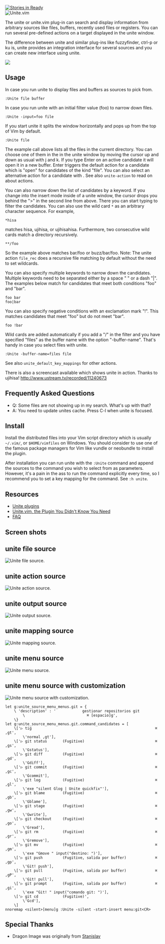 [![Stories in Ready](http://badge.waffle.io/Shougo/unite.vim.png)](http://waffle.io/Shougo/unite.vim)  
![Unite.vim](https://s3.amazonaws.com/github-csexton/unite-brand.png)

The unite or unite.vim plug-in can search and display information from
arbitrary sources like files, buffers, recently used files or registers.  You
can run several pre-defined actions on a target displayed in the unite window.

The difference between unite and similar plug-ins like fuzzyfinder,
ctrl-p or ku is, unite provides an integration interface for several
sources and you can create new interface using unite.

<img src="https://s3.amazonaws.com/github-csexton/unite-01.gif" />

## Usage

In case you run unite to display files and buffers as sources to pick
from.

	:Unite file buffer


In case you run unite with an initial filter value (foo) to narrow
down files.

	:Unite -input=foo file


If you start unite it splits the window horizontally and pops up
from the top of Vim by default.

	:Unite file

The example call above lists all the files in the current directory. You can
choose one of them in the in the unite window by moving the cursor up and down
as usual with j and k. If you type Enter on an active candidate it will open
it in a new buffer. Enter triggers the default action for a candidate which is
"open" for candidates of the kind "file". You can also select an alternative
action for a candidate with <Tab>. See also `unite-action` to read on about
actions.

You can also narrow down the list of candidates by a keyword. If you change
into the insert mode inside of a unite window, the cursor drops you behind the
">" in the second line from above. There you can start typing to filter the
candidates.  You can also use the wild card `*` as an arbitrary character
sequence. For example,

	*hisa

matches hisa, ujihisa, or ujihisahisa. Furthermore, two consecutive wild cards
match a directory recursively.

	**/foo

So the example above matches bar/foo or buzz/bar/foo.
Note: The unite action `file_rec` does a recursive file matching by default
without the need to set wildcards.

You can also specify multiple keywords to narrow down the candidates. Multiple
keywords need to be separated either by a space " " or a dash "|". The
examples below match for candidates that meet both conditions "foo" and "bar".

	foo bar
	foo|bar

You can also specify negative conditions with an exclamation mark "!".  This
matches candidates that meet "foo" but do not meet "bar".

	foo !bar

Wild cards are added automatically if you add a "/" in the filter and you have
specified "files" as the buffer name with the option "-buffer-name". That's
handy in case you select files with unite.

	:Unite -buffer-name=files file

See also `unite_default_key_mappings` for other actions.

There is also a screencast available which shows unite in action. Thanks to
ujihisa! http://www.ustream.tv/recorded/11240673

## Frequently Asked Questions
  * Q: Some files are not showing up in my search. What's up with that?
  * A: You need to update unites cache. Press C-l when unite is focused.

## Install

Install the distributed files into your Vim script directory which is usually
`~/.vim/`, or `$HOME/vimfiles` on Windows. You should consider to use one of the
famous package managers for Vim like vundle or neobundle to install the
plugin.

After installation you can run unite with the `:Unite` command and append the
sources to the command you wish to select from as parameters. However, it's a
pain in the ass to run the command explicitly every time, so I recommend you
to set a key mapping for the command. See `:h unite`.

## Resources

* [Unite plugins](https://github.com/Shougo/unite.vim/wiki/unite-plugins)
* [Unite.vim, the Plugin You Didn't Know You Need](http://bling.github.io/blog/2013/06/02/unite-dot-vim-the-plugin-you-didnt-know-you-need/)
* [FAQ](https://github.com/Shougo/unite.vim/blob/master/doc/unite.txt#L3134)


## Screen shots

unite file source
-----------------
![Unite file source.](https://a248.e.akamai.net/camo.github.com/079f081e01557032ce18e5118c8576036763854b/687474703a2f2f6779617a6f2e636f6d2f37333739663130343130383436333263363666616566396361663365316630392e706e67)

unite action source
-------------------
![Unite action source.](http://gyazo.com/c5c000170f28926aaf83d0c47bc5fcbb.png)

unite output source
-------------------
![Unite output source.](http://cdn-ak.f.st-hatena.com/images/fotolife/o/osyo-manga/20130307/20130307101224.png)

unite mapping source
--------------------
![Unite mapping source.](http://cdn-ak.f.st-hatena.com/images/fotolife/o/osyo-manga/20130307/20130307101225.png)

unite menu source
-----------------
![Unite menu source.](http://cdn-ak.f.st-hatena.com/images/fotolife/o/osyo-manga/20130307/20130307101227.png)

unite menu source with customization
------------------------------------
![Unite menu source with customization.](https://f.cloud.github.com/assets/390964/734885/82b91006-e2e1-11e2-9957-fb279bc71311.png)

	let g:unite_source_menu_menus.git = {
	    \ 'description' : '            gestionar repositorios git
	        \                            ⌘ [espacio]g',
	    \}
	let g:unite_source_menu_menus.git.command_candidates = [
	    \['▷ tig                                                        ⌘ ,gt',
	        \'normal ,gt'],
	    \['▷ git status       (Fugitive)                                ⌘ ,gs',
	        \'Gstatus'],
	    \['▷ git diff         (Fugitive)                                ⌘ ,gd',
	        \'Gdiff'],
	    \['▷ git commit       (Fugitive)                                ⌘ ,gc',
	        \'Gcommit'],
	    \['▷ git log          (Fugitive)                                ⌘ ,gl',
	        \'exe "silent Glog | Unite quickfix"'],
	    \['▷ git blame        (Fugitive)                                ⌘ ,gb',
	        \'Gblame'],
	    \['▷ git stage        (Fugitive)                                ⌘ ,gw',
	        \'Gwrite'],
	    \['▷ git checkout     (Fugitive)                                ⌘ ,go',
	        \'Gread'],
	    \['▷ git rm           (Fugitive)                                ⌘ ,gr',
	        \'Gremove'],
	    \['▷ git mv           (Fugitive)                                ⌘ ,gm',
	        \'exe "Gmove " input("destino: ")'],
	    \['▷ git push         (Fugitive, salida por buffer)             ⌘ ,gp',
	        \'Git! push'],
	    \['▷ git pull         (Fugitive, salida por buffer)             ⌘ ,gP',
	        \'Git! pull'],
	    \['▷ git prompt       (Fugitive, salida por buffer)             ⌘ ,gi',
	        \'exe "Git! " input("comando git: ")'],
	    \['▷ git cd           (Fugitive)',
	        \'Gcd'],
	    \]
	nnoremap <silent>[menu]g :Unite -silent -start-insert menu:git<CR>

## Special Thanks

* Dragon Image was originally from [Stanislav](http://All-Silhouettes.com)
